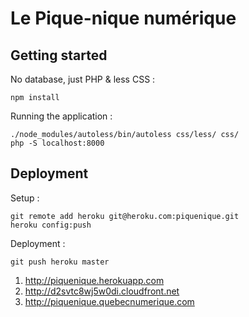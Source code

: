 # Le Pique-nique numérique

## Getting started

No database, just PHP & less CSS :

    npm install

Running the application :

    ./node_modules/autoless/bin/autoless css/less/ css/
    php -S localhost:8000


## Deployment

Setup :

    git remote add heroku git@heroku.com:piquenique.git
    heroku config:push

Deployment :

    git push heroku master

1. http://piquenique.herokuapp.com
2. http://d2svtc8wj5w0di.cloudfront.net
3. http://piquenique.quebecnumerique.com
